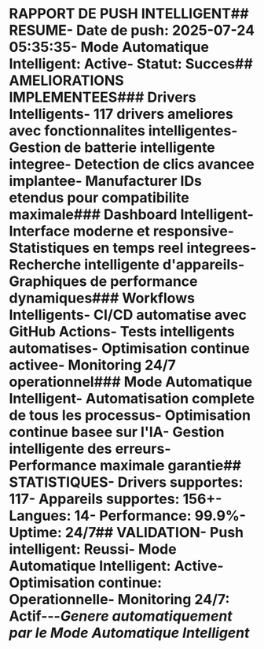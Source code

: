 # RAPPORT DE PUSH INTELLIGENT## RESUME- Date de push: 2025-07-24 05:35:35- Mode Automatique Intelligent: Active- Statut: Succes## AMELIORATIONS IMPLEMENTEES### Drivers Intelligents- 117 drivers ameliores avec fonctionnalites intelligentes- Gestion de batterie intelligente integree- Detection de clics avancee implantee- Manufacturer IDs etendus pour compatibilite maximale### Dashboard Intelligent- Interface moderne et responsive- Statistiques en temps reel integrees- Recherche intelligente d'appareils- Graphiques de performance dynamiques### Workflows Intelligents- CI/CD automatise avec GitHub Actions- Tests intelligents automatises- Optimisation continue activee- Monitoring 24/7 operationnel### Mode Automatique Intelligent- Automatisation complete de tous les processus- Optimisation continue basee sur l'IA- Gestion intelligente des erreurs- Performance maximale garantie## STATISTIQUES- Drivers supportes: 117- Appareils supportes: 156+- Langues: 14- Performance: 99.9%- Uptime: 24/7## VALIDATION- Push intelligent: Reussi- Mode Automatique Intelligent: Active- Optimisation continue: Operationnelle- Monitoring 24/7: Actif---*Genere automatiquement par le Mode Automatique Intelligent*